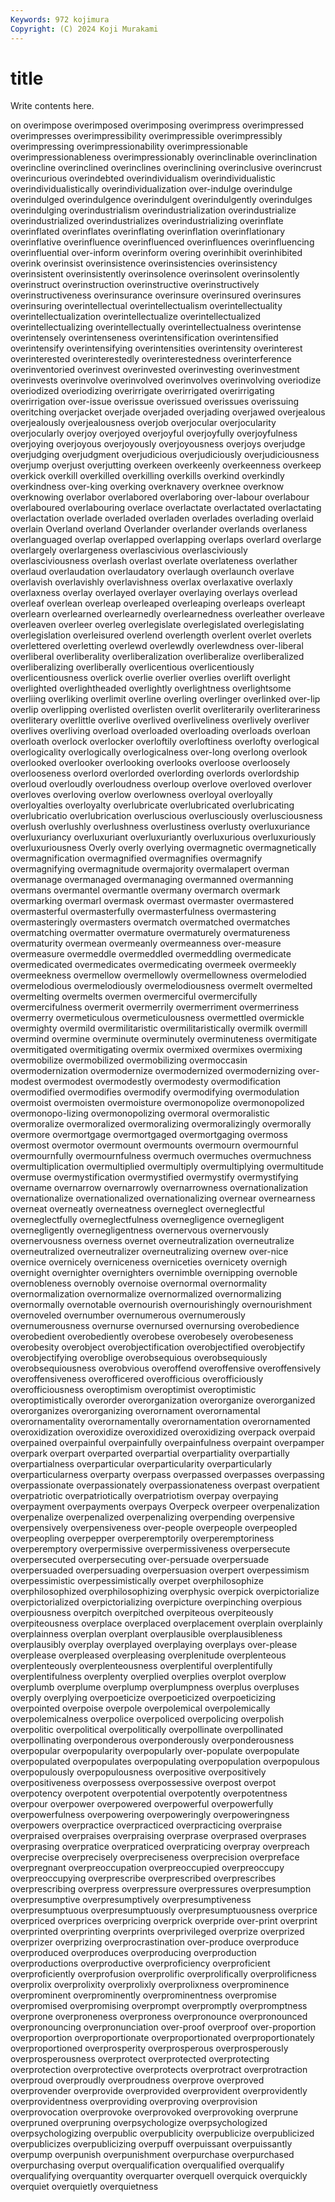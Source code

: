```yaml
---
Keywords: 972 kojimura
Copyright: (C) 2024 Koji Murakami
---
```


# title

Write contents here.



on overimpose overimposed overimposing overimpress overimpressed overimpresses overimpressibility
overimpressible overimpressibly overimpressing overimpressionability overimpressionable overimpressionableness overimpressionably overinclinable overinclination overincline
overinclined overinclines overinclining overinclusive overincrust overincurious overindebted overindividualism overindividualistic overindividualistically
overindividualization over-indulge overindulge overindulged overindulgence overindulgent overindulgently overindulges overindulging overindustrialism
overindustrialization overindustrialize overindustrialized overindustrializes overindustrializing overinflate overinflated overinflates overinflating overinflation
overinflationary overinflative overinfluence overinfluenced overinfluences overinfluencing overinfluential over-inform overinform overing
overinhibit overinhibited overink overinsist overinsistence overinsistencies overinsistency overinsistent overinsistently overinsolence
overinsolent overinsolently overinstruct overinstruction overinstructive overinstructively overinstructiveness overinsurance overinsure overinsured
overinsures overinsuring overintellectual overintellectualism overintellectuality overintellectualization overintellectualize overintellectualized overintellectualizing overintellectually
overintellectualness overintense overintensely overintenseness overintensification overintensified overintensify overintensifying overintensities overintensity
overinterest overinterested overinterestedly overinterestedness overinterference overinventoried overinvest overinvested overinvesting overinvestment
overinvests overinvolve overinvolved overinvolves overinvolving overiodize overiodized overiodizing overirrigate overirrigated
overirrigating overirrigation over-issue overissue overissued overissues overissuing overitching overjacket overjade
overjaded overjading overjawed overjealous overjealously overjealousness overjob overjocular overjocularity overjocularly
overjoy overjoyed overjoyful overjoyfully overjoyfulness overjoying overjoyous overjoyously overjoyousness overjoys
overjudge overjudging overjudgment overjudicious overjudiciously overjudiciousness overjump overjust overjutting overkeen
overkeenly overkeenness overkeep overkick overkill overkilled overkilling overkills overkind overkindly
overkindness over-king overking overknavery overknee overknow overknowing overlabor overlabored overlaboring
over-labour overlabour overlaboured overlabouring overlace overlactate overlactated overlactating overlactation overlade
overladed overladen overlades overlading overlaid overlain Overland overland Overlander overlander
overlands overlaness overlanguaged overlap overlapped overlapping overlaps overlard overlarge overlargely
overlargeness overlascivious overlasciviously overlasciviousness overlash overlast overlate overlateness overlather overlaud
overlaudation overlaudatory overlaugh overlaunch overlave overlavish overlavishly overlavishness overlax overlaxative
overlaxly overlaxness overlay overlayed overlayer overlaying overlays overlead overleaf overlean
overleap overleaped overleaping overleaps overleapt overlearn overlearned overlearnedly overlearnedness overleather
overleave overleaven overleer overleg overlegislate overlegislated overlegislating overlegislation overleisured overlend
overlength overlent overlet overlets overlettered overletting overlewd overlewdly overlewdness over-liberal
overliberal overliberality overliberalization overliberalize overliberalized overliberalizing overliberally overlicentious overlicentiously overlicentiousness
overlick overlie overlier overlies overlift overlight overlighted overlightheaded overlightly overlightness
overlightsome overliing overliking overlimit overline overling overlinger overlinked over-lip overlip
overlipping overlisted overlisten overlit overliterarily overliterariness overliterary overlittle overlive overlived
overliveliness overlively overliver overlives overliving overload overloaded overloading overloads overloan
overloath overlock overlocker overloftily overloftiness overlofty overlogical overlogicality overlogically overlogicalness
over-long overlong overlook overlooked overlooker overlooking overlooks overloose overloosely overlooseness
overlord overlorded overlording overlords overlordship overloud overloudly overloudness overloup overlove
overloved overlover overloves overloving overlow overlowness overloyal overloyally overloyalties overloyalty
overlubricate overlubricated overlubricating overlubricatio overlubrication overluscious overlusciously overlusciousness overlush overlushly
overlushness overlustiness overlusty overluxuriance overluxuriancy overluxuriant overluxuriantly overluxurious overluxuriously overluxuriousness
Overly overly overlying overmagnetic overmagnetically overmagnification overmagnified overmagnifies overmagnify overmagnifying
overmagnitude overmajority overmalapert overman overmanage overmanaged overmanaging overmanned overmanning overmans
overmantel overmantle overmany overmarch overmark overmarking overmarl overmask overmast overmaster
overmastered overmasterful overmasterfully overmasterfulness overmastering overmasteringly overmasters overmatch overmatched overmatches
overmatching overmatter overmature overmaturely overmatureness overmaturity overmean overmeanly overmeanness over-measure
overmeasure overmeddle overmeddled overmeddling overmedicate overmedicated overmedicates overmedicating overmeek overmeekly
overmeekness overmellow overmellowly overmellowness overmelodied overmelodious overmelodiously overmelodiousness overmelt overmelted
overmelting overmelts overmen overmerciful overmercifully overmercifulness overmerit overmerrily overmerriment overmerriness
overmerry overmeticulous overmeticulousness overmettled overmickle overmighty overmild overmilitaristic overmilitaristically overmilk
overmill overmind overmine overminute overminutely overminuteness overmitigate overmitigated overmitigating overmix
overmixed overmixes overmixing overmobilize overmobilized overmobilizing overmoccasin overmodernization overmodernize overmodernized
overmodernizing over-modest overmodest overmodestly overmodesty overmodification overmodified overmodifies overmodify overmodifying
overmodulation overmoist overmoisten overmoisture overmonopolize overmonopolized overmonopo-lizing overmonopolizing overmoral overmoralistic
overmoralize overmoralized overmoralizing overmoralizingly overmorally overmore overmortgage overmortgaged overmortgaging overmoss
overmost overmotor overmount overmounts overmourn overmournful overmournfully overmournfulness overmuch overmuches
overmuchness overmultiplication overmultiplied overmultiply overmultiplying overmultitude overmuse overmystification overmystified overmystify
overmystifying overname overnarrow overnarrowly overnarrowness overnationalization overnationalize overnationalized overnationalizing overnear
overnearness overneat overneatly overneatness overneglect overneglectful overneglectfully overneglectfulness overnegligence overnegligent
overnegligently overnegligentness overnervous overnervously overnervousness overness overnet overneutralization overneutralize overneutralized
overneutralizer overneutralizing overnew over-nice overnice overnicely overniceness overniceties overnicety overnigh
overnight overnighter overnighters overnimble overnipping overnoble overnobleness overnobly overnoise overnormal
overnormality overnormalization overnormalize overnormalized overnormalizing overnormally overnotable overnourish overnourishingly overnourishment
overnoveled overnumber overnumerous overnumerously overnumerousness overnurse overnursed overnursing overobedience overobedient
overobediently overobese overobesely overobeseness overobesity overobject overobjectification overobjectified overobjectify overobjectifying
overoblige overobsequious overobsequiously overobsequiousness overobvious overoffend overoffensive overoffensively overoffensiveness overofficered
overofficious overofficiously overofficiousness overoptimism overoptimist overoptimistic overoptimistically overorder overorganization overorganize
overorganized overorganizes overorganizing overornament overornamental overornamentality overornamentally overornamentation overornamented overoxidization
overoxidize overoxidized overoxidizing overpack overpaid overpained overpainful overpainfully overpainfulness overpaint
overpamper overpark overpart overparted overpartial overpartiality overpartially overpartialness overparticular overparticularity
overparticularly overparticularness overparty overpass overpassed overpasses overpassing overpassionate overpassionately overpassionateness
overpast overpatient overpatriotic overpatriotically overpatriotism overpay overpaying overpayment overpayments overpays
Overpeck overpeer overpenalization overpenalize overpenalized overpenalizing overpending overpensive overpensively overpensiveness
over-people overpeople overpeopled overpeopling overpepper overperemptorily overperemptoriness overperemptory overpermissive overpermissiveness
overpersecute overpersecuted overpersecuting over-persuade overpersuade overpersuaded overpersuading overpersuasion overpert overpessimism
overpessimistic overpessimistically overpet overphilosophize overphilosophized overphilosophizing overphysic overpick overpictorialize overpictorialized
overpictorializing overpicture overpinching overpious overpiousness overpitch overpitched overpiteous overpiteously overpiteousness
overplace overplaced overplacement overplain overplainly overplainness overplan overplant overplausible overplausibleness
overplausibly overplay overplayed overplaying overplays over-please overplease overpleased overpleasing overplenitude
overplenteous overplenteously overplenteousness overplentiful overplentifully overplentifulness overplenty overplied overplies overplot
overplow overplumb overplume overplump overplumpness overplus overpluses overply overplying overpoeticize
overpoeticized overpoeticizing overpointed overpoise overpole overpolemical overpolemically overpolemicalness overpolice overpoliced
overpolicing overpolish overpolitic overpolitical overpolitically overpollinate overpollinated overpollinating overponderous overponderously
overponderousness overpopular overpopularity overpopularly over-populate overpopulate overpopulated overpopulates overpopulating overpopulation
overpopulous overpopulously overpopulousness overpositive overpositively overpositiveness overpossess overpossessive overpost overpot
overpotency overpotent overpotential overpotently overpotentness overpour overpower overpowered overpowerful overpowerfully
overpowerfulness overpowering overpoweringly overpoweringness overpowers overpractice overpracticed overpracticing overpraise overpraised
overpraises overpraising overprase overprased overprases overprasing overpratice overpraticed overpraticing overpray
overpreach overprecise overprecisely overpreciseness overprecision overpreface overpregnant overpreoccupation overpreoccupied overpreoccupy
overpreoccupying overprescribe overprescribed overprescribes overprescribing overpress overpressure overpressures overpresumption overpresumptive
overpresumptively overpresumptiveness overpresumptuous overpresumptuously overpresumptuousness overprice overpriced overprices overpricing overprick
overpride over-print overprint overprinted overprinting overprints overprivileged overprize overprized overprizer
overprizing overprocrastination over-produce overproduce overproduced overproduces overproducing overproduction overproductions overproductive
overproficiency overproficient overproficiently overprofusion overprolific overprolifically overprolificness overprolix overprolixity overprolixly
overprolixness overprominence overprominent overprominently overprominentness overpromise overpromised overpromising overprompt overpromptly
overpromptness overprone overproneness overproness overpronounce overpronounced overpronouncing overpronunciation over-proof overproof
over-proportion overproportion overproportionate overproportionated overproportionately overproportioned overprosperity overprosperous overprosperously overprosperousness
overprotect overprotected overprotecting overprotection overprotective overprotects overprotract overprotraction overproud overproudly
overproudness overprove overproved overprovender overprovide overprovided overprovident overprovidently overprovidentness overproviding
overproving overprovision overprovocation overprovoke overprovoked overprovoking overprune overpruned overpruning overpsychologize
overpsychologized overpsychologizing overpublic overpublicity overpublicize overpublicized overpublicizes overpublicizing overpuff overpuissant
overpuissantly overpump overpunish overpunishment overpurchase overpurchased overpurchasing overput overqualification overqualified
overqualify overqualifying overquantity overquarter overquell overquick overquickly overquiet overquietly overquietness
